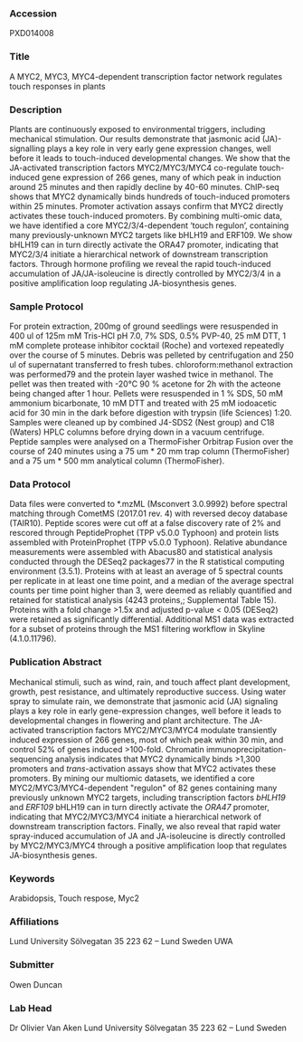 ### Accession
PXD014008

### Title
A MYC2, MYC3, MYC4-dependent transcription factor network regulates touch responses in plants

### Description
Plants are continuously exposed to environmental triggers, including mechanical stimulation. Our results demonstrate that jasmonic acid (JA)-signalling plays a key role in very early gene expression changes, well before it leads to touch-induced developmental changes. We show that the JA-activated transcription factors MYC2/MYC3/MYC4 co-regulate touch-induced gene expression of 266 genes, many of which peak in induction around 25 minutes and then rapidly decline by 40-60 minutes. ChIP-seq shows that MYC2 dynamically binds hundreds of touch-induced promoters within 25 minutes. Promoter activation assays confirm that MYC2 directly activates these touch-induced promoters. By combining multi-omic data, we have identified a core MYC2/3/4-dependent ‘touch regulon’, containing many previously-unknown MYC2 targets like bHLH19 and ERF109. We show bHLH19 can in turn directly activate the ORA47 promoter, indicating that MYC2/3/4 initiate a hierarchical network of downstream transcription factors. Through hormone profiling we reveal the rapid touch-induced accumulation of JA/JA-isoleucine is directly controlled by MYC2/3/4 in a positive amplification loop regulating JA-biosynthesis genes.

### Sample Protocol
For protein extraction, 200mg of ground seedlings were resuspended in 400 ul of 125m mM Tris-HCl pH 7.0, 7% SDS, 0.5% PVP-40, 25 mM DTT, 1 mM complete protease inhibitor cocktail (Roche) and vortexed repeatedly over the course of 5 minutes. Debris was pelleted by centrifugation and 250 ul of supernatant transferred to fresh tubes. chloroform:methanol extraction was performed79 and the protein layer washed twice in methanol. The pellet was then treated with -20°C 90 % acetone for 2h with the acteone being changed after 1 hour. Pellets were resuspended in 1 % SDS, 50 mM ammonium bicarbonate, 10 mM DTT and treated with 25 mM iodoacetic acid for 30 min in the dark before digestion with trypsin (life Sciences) 1:20. Samples were cleaned up by combined J4-SDS2 (Nest group) and C18 (Waters) HPLC columns before drying down in a vacuum centrifuge. Peptide samples were analysed on a ThermoFisher Orbitrap Fusion over the course of 240 minutes using a 75 um * 20 mm trap column (ThermoFisher) and a 75 um * 500 mm analytical column (ThermoFisher).

### Data Protocol
Data files were converted to *.mzML (Msconvert 3.0.9992) before spectral matching through CometMS (2017.01 rev. 4) with reversed decoy database (TAIR10). Peptide scores were cut off at a false discovery rate of 2% and rescored through PeptideProphet (TPP v5.0.0 Typhoon) and protein lists assembled with ProteinProphet (TPP v5.0.0 Typhoon). Relative abundance measurements were assembled with Abacus80 and statistical analysis conducted through the DESeq2 packages77 in the R statistical computing environment (3.5.1). Proteins with at least an average of 5 spectral counts per replicate in at least one time point, and a median of the average spectral counts per time point higher than 3, were deemed as reliably quantified and retained for statistical analysis (4243 proteins,; Supplemental Table 15). Proteins with a fold change >1.5x and adjusted p-value < 0.05 (DESeq2) were retained as significantly differential. Additional MS1 data was extracted for a subset of proteins through the MS1 filtering workflow in Skyline (4.1.0.11796).

### Publication Abstract
Mechanical stimuli, such as wind, rain, and touch affect plant development, growth, pest resistance, and ultimately reproductive success. Using water spray to simulate rain, we demonstrate that jasmonic acid (JA) signaling plays a key role in early gene-expression changes, well before it leads to developmental changes in flowering and plant architecture. The JA-activated transcription factors MYC2/MYC3/MYC4 modulate transiently induced expression of 266 genes, most of which peak within 30 min, and control 52% of genes induced &gt;100-fold. Chromatin immunoprecipitation-sequencing analysis indicates that MYC2 dynamically binds &gt;1,300 promoters and <i>trans</i>-activation assays show that MYC2 activates these promoters. By mining our multiomic datasets, we identified a core MYC2/MYC3/MYC4-dependent "regulon" of 82 genes containing many previously unknown MYC2 targets, including transcription factors <i>bHLH19</i> and <i>ERF109</i> bHLH19 can in turn directly activate the <i>ORA47</i> promoter, indicating that MYC2/MYC3/MYC4 initiate a hierarchical network of downstream transcription factors. Finally, we also reveal that rapid water spray-induced accumulation of JA and JA-isoleucine is directly controlled by MYC2/MYC3/MYC4 through a positive amplification loop that regulates JA-biosynthesis genes.

### Keywords
Arabidopsis, Touch respose, Myc2

### Affiliations
Lund University Sölvegatan 35 223 62 – Lund Sweden
UWA

### Submitter
Owen Duncan

### Lab Head
Dr Olivier Van Aken
Lund University Sölvegatan 35 223 62 – Lund Sweden


